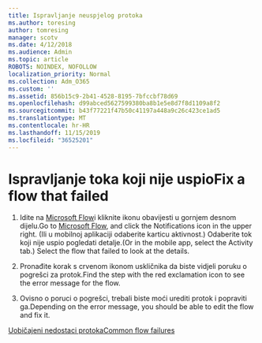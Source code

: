 ```yaml
---
title: Ispravljanje neuspjelog protoka
ms.author: toresing
author: tomresing
manager: scotv
ms.date: 4/12/2018
ms.audience: Admin
ms.topic: article
ROBOTS: NOINDEX, NOFOLLOW
localization_priority: Normal
ms.collection: Adm_O365
ms.custom: ''
ms.assetid: 856b15c9-2b41-4528-8195-7bfccbf78d69
ms.openlocfilehash: d99abced5627599380ba8b1e5e8d7f8d1109a8f2
ms.sourcegitcommit: b43f77221f47b50c41197a448a9c26c423ce1ad5
ms.translationtype: MT
ms.contentlocale: hr-HR
ms.lasthandoff: 11/15/2019
ms.locfileid: "36525201"
---
```

# <a name="fix-a-flow-that-failed"></a><span data-ttu-id="75e3f-102">Ispravljanje toka koji nije uspio</span><span class="sxs-lookup"><span data-stu-id="75e3f-102">Fix a flow that failed</span></span>

1. <span data-ttu-id="75e3f-103">Idite na [Microsoft Flow](https://flow.microsoft.com/)i kliknite ikonu obavijesti u gornjem desnom dijelu.</span><span class="sxs-lookup"><span data-stu-id="75e3f-103">Go to [Microsoft Flow](https://flow.microsoft.com/), and click the Notifications icon in the upper right.</span></span> <span data-ttu-id="75e3f-104">(Ili u mobilnoj aplikaciji odaberite karticu aktivnost.) Odaberite tok koji nije uspio pogledati detalje.</span><span class="sxs-lookup"><span data-stu-id="75e3f-104">(Or in the mobile app, select the Activity tab.) Select the flow that failed to look at the details.</span></span>
    
2. <span data-ttu-id="75e3f-105">Pronađite korak s crvenom ikonom uskličnika da biste vidjeli poruku o pogrešci za protok.</span><span class="sxs-lookup"><span data-stu-id="75e3f-105">Find the step with the red exclamation icon to see the error message for the flow.</span></span>
    
3. <span data-ttu-id="75e3f-106">Ovisno o poruci o pogrešci, trebali biste moći urediti protok i popraviti ga.</span><span class="sxs-lookup"><span data-stu-id="75e3f-106">Depending on the error message, you should be able to edit the flow and fix it.</span></span> 
    
[<span data-ttu-id="75e3f-107">Uobičajeni nedostaci protoka</span><span class="sxs-lookup"><span data-stu-id="75e3f-107">Common flow failures</span></span>](https://go.microsoft.com/fwlink/?linkid=872110)
  

